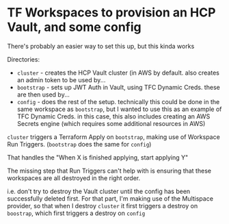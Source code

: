 # TF Workspaces to provision an HCP Vault, and some config

There's probably an easier way to set this up, but this kinda works

Directories:
* `cluster` - creates the HCP Vault cluster (in AWS by default. also creates an admin token to be used by...
* `bootstrap` - sets up JWT Auth in Vault, using TFC Dynamic Creds. these are then used by...
* `config` - does the rest of the setup. technically this could be done in the same workspace as `bootstrap`, but I wanted to use this as an example of TFC Dynamic Creds. in this case, this also includes creating an AWS Secrets engine (which requires some additional resources in AWS)

`cluster` triggers a Terraform Apply on `bootstrap`, making use of Workspace Run Triggers.
(`bootstrap` does the same for `config`)

That handles the "When X is finished applying, start applying Y"

The missing step that Run Triggers can't help with is ensuring that these workspaces are all destroyed in the right order.

i.e. don't try to destroy the Vault cluster until the config has been successfully deleted first.
For that part, I'm making use of the Multispace provider, so that when I destroy `cluster` it first triggers a destroy on `boostrap`, which first triggers a destroy on `config`
